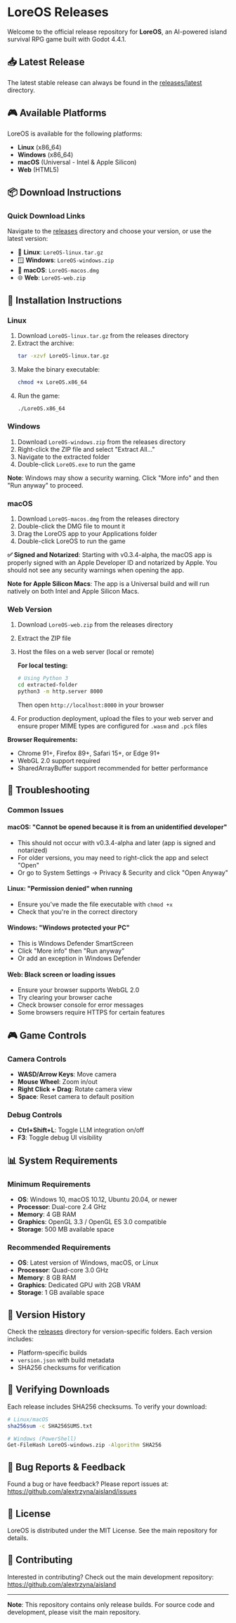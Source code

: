 # LoreOS Releases

Welcome to the official release repository for **LoreOS**, an AI-powered island survival RPG game built with Godot 4.4.1.

## 📥 Latest Release

The latest stable release can always be found in the [releases/latest](releases/latest) directory.

## 🎮 Available Platforms

LoreOS is available for the following platforms:

- **Linux** (x86_64)
- **Windows** (x86_64)
- **macOS** (Universal - Intel & Apple Silicon)
- **Web** (HTML5)

## 📦 Download Instructions

### Quick Download Links

Navigate to the [releases](releases/) directory and choose your version, or use the latest version:

- 🐧 **Linux**: `LoreOS-linux.tar.gz`
- 🪟 **Windows**: `LoreOS-windows.zip`
- 🍎 **macOS**: `LoreOS-macos.dmg`
- 🌐 **Web**: `LoreOS-web.zip`

## 🚀 Installation Instructions

### Linux

1. Download `LoreOS-linux.tar.gz` from the releases directory
2. Extract the archive:
   ```bash
   tar -xzvf LoreOS-linux.tar.gz
   ```
3. Make the binary executable:
   ```bash
   chmod +x LoreOS.x86_64
   ```
4. Run the game:
   ```bash
   ./LoreOS.x86_64
   ```

### Windows

1. Download `LoreOS-windows.zip` from the releases directory
2. Right-click the ZIP file and select "Extract All..."
3. Navigate to the extracted folder
4. Double-click `LoreOS.exe` to run the game

**Note**: Windows may show a security warning. Click "More info" and then "Run anyway" to proceed.

### macOS

1. Download `LoreOS-macos.dmg` from the releases directory
2. Double-click the DMG file to mount it
3. Drag the LoreOS app to your Applications folder
4. Double-click LoreOS to run the game

**✅ Signed and Notarized**: Starting with v0.3.4-alpha, the macOS app is properly signed with an Apple Developer ID and notarized by Apple. You should not see any security warnings when opening the app.

**Note for Apple Silicon Macs**: The app is a Universal build and will run natively on both Intel and Apple Silicon Macs.

### Web Version

1. Download `LoreOS-web.zip` from the releases directory
2. Extract the ZIP file
3. Host the files on a web server (local or remote)

   **For local testing:**
   ```bash
   # Using Python 3
   cd extracted-folder
   python3 -m http.server 8000
   ```
   Then open `http://localhost:8000` in your browser

4. For production deployment, upload the files to your web server and ensure proper MIME types are configured for `.wasm` and `.pck` files

**Browser Requirements:**
- Chrome 91+, Firefox 89+, Safari 15+, or Edge 91+
- WebGL 2.0 support required
- SharedArrayBuffer support recommended for better performance

## 🔧 Troubleshooting

### Common Issues

#### macOS: "Cannot be opened because it is from an unidentified developer"
- This should not occur with v0.3.4-alpha and later (app is signed and notarized)
- For older versions, you may need to right-click the app and select "Open"
- Or go to System Settings → Privacy & Security and click "Open Anyway"

#### Linux: "Permission denied" when running
- Ensure you've made the file executable with `chmod +x`
- Check that you're in the correct directory

#### Windows: "Windows protected your PC"
- This is Windows Defender SmartScreen
- Click "More info" then "Run anyway"
- Or add an exception in Windows Defender

#### Web: Black screen or loading issues
- Ensure your browser supports WebGL 2.0
- Try clearing your browser cache
- Check browser console for error messages
- Some browsers require HTTPS for certain features

## 🎮 Game Controls

### Camera Controls
- **WASD/Arrow Keys**: Move camera
- **Mouse Wheel**: Zoom in/out
- **Right Click + Drag**: Rotate camera view
- **Space**: Reset camera to default position

### Debug Controls
- **Ctrl+Shift+L**: Toggle LLM integration on/off
- **F3**: Toggle debug UI visibility

## 📊 System Requirements

### Minimum Requirements
- **OS**: Windows 10, macOS 10.12, Ubuntu 20.04, or newer
- **Processor**: Dual-core 2.4 GHz
- **Memory**: 4 GB RAM
- **Graphics**: OpenGL 3.3 / OpenGL ES 3.0 compatible
- **Storage**: 500 MB available space

### Recommended Requirements
- **OS**: Latest version of Windows, macOS, or Linux
- **Processor**: Quad-core 3.0 GHz
- **Memory**: 8 GB RAM
- **Graphics**: Dedicated GPU with 2GB VRAM
- **Storage**: 1 GB available space

## 📝 Version History

Check the [releases](releases/) directory for version-specific folders. Each version includes:
- Platform-specific builds
- `version.json` with build metadata
- SHA256 checksums for verification

## 🔐 Verifying Downloads

Each release includes SHA256 checksums. To verify your download:

```bash
# Linux/macOS
sha256sum -c SHA256SUMS.txt

# Windows (PowerShell)
Get-FileHash LoreOS-windows.zip -Algorithm SHA256
```

## 🐛 Bug Reports & Feedback

Found a bug or have feedback? Please report issues at:
https://github.com/alextrzyna/aisland/issues

## 📜 License

LoreOS is distributed under the MIT License. See the main repository for details.

## 🤝 Contributing

Interested in contributing? Check out the main development repository:
https://github.com/alextrzyna/aisland

---

**Note**: This repository contains only release builds. For source code and development, please visit the main repository.
